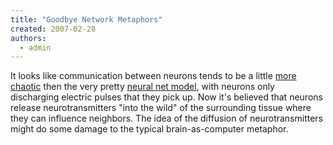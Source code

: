 ```yaml
---
title: "Goodbye Network Metaphors"
created: 2007-02-28
authors: 
  - admin
---
```


It looks like communication between neurons tends to be a little [more chaotic](http://www.physorg.com/news91799794.html) then the very pretty [neural net model](http://en.wikipedia.org/wiki/Neural_network), with neurons only discharging electric pulses that they pick up. Now it's believed that neurons release neurotransmitters "into the wild" of the surrounding tissue where they can influence neighbors. The idea of the diffusion of neurotransmitters might do some damage to the typical brain-as-computer metaphor.
